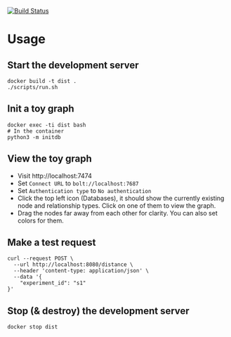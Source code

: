 [![Build Status](https://travis-ci.com/iqbal-lab-org/dist-api-prototype.svg?branch=master)](https://travis-ci.com/iqbal-lab-org/dist-api-prototype)

# Usage

## Start the development server
```shell script
docker build -t dist .
./scripts/run.sh
```

## Init a toy graph
```shell script
docker exec -ti dist bash
# In the container
python3 -m initdb
```

## View the toy graph
* Visit http://localhost:7474
* Set `Connect URL` to `bolt://localhost:7687`
* Set `Authentication type` to `No authentication`
* Click the top left icon (Databases), it should show the currently existing node and relationship types. Click on one of them to view the graph.
* Drag the nodes far away from each other for clarity. You can also set colors for them.

## Make a test request
```shell script
curl --request POST \
  --url http://localhost:8080/distance \
  --header 'content-type: application/json' \
  --data '{
	"experiment_id": "s1"
}'
```

## Stop (& destroy) the development server
```shell script
docker stop dist
```
